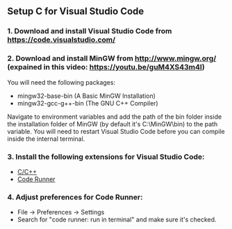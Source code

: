 ## Setup C for Visual Studio Code
 
### 1. Download and install Visual Studio Code from https://code.visualstudio.com/
 
### 2. Download and install MinGW from http://www.mingw.org/ (expained in this video: https://youtu.be/guM4XS43m4I)
  You will need the following packages:
  - mingw32-base-bin (A Basic MinGW Installation)
  - mingw32-gcc-g++-bin (The GNU C++ Compiler)
 
  Navigate to environment variables and add the path of the bin folder inside the installation folder of MinGW (by default it's C:\MinGW\bin) to the path variable.
  You will need to restart Visual Studio Code before you can compile inside the internal terminal.
 
### 3. Install the following extensions for Visual Studio Code:
- [C/C++](https://marketplace.visualstudio.com/items?itemName=ms-vscode.cpptools)
- [Code Runner](https://marketplace.visualstudio.com/items?itemName=formulahendry.code-runner)
 
### 4. Adjust preferences for Code Runner:
- File -> Preferences -> Settings
- Search for "code runner: run in terminal" and make sure it's checked.
